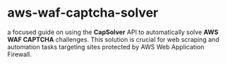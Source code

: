 # aws-waf-captcha-solver
a focused guide on using the **CapSolver** API to automatically solve **AWS WAF CAPTCHA** challenges. This solution is crucial for web scraping and automation tasks targeting sites protected by AWS Web Application Firewall.

